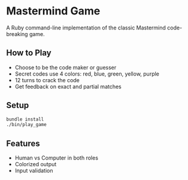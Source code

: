 # Mastermind Game

A Ruby command-line implementation of the classic Mastermind code-breaking game.

## How to Play
- Choose to be the code maker or guesser
- Secret codes use 4 colors: red, blue, green, yellow, purple
- 12 turns to crack the code
- Get feedback on exact and partial matches

## Setup
```bash
bundle install
./bin/play_game
```

## Features

- Human vs Computer in both roles
- Colorized output
- Input validation
